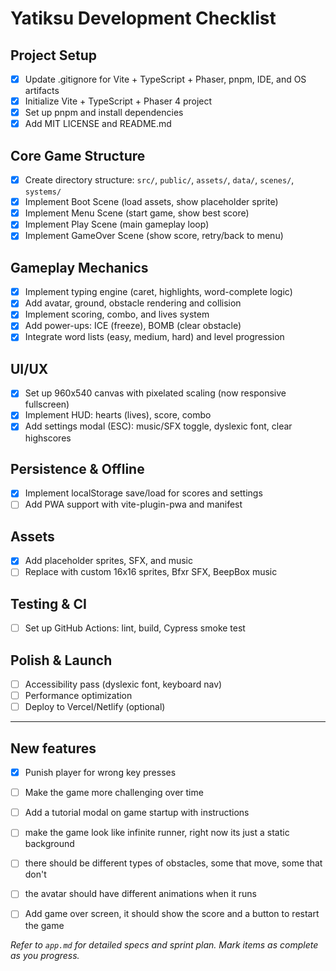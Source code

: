 # Yatiksu Development Checklist

## Project Setup
- [x] Update .gitignore for Vite + TypeScript + Phaser, pnpm, IDE, and OS artifacts
- [x] Initialize Vite + TypeScript + Phaser 4 project
- [x] Set up pnpm and install dependencies
- [x] Add MIT LICENSE and README.md

## Core Game Structure
- [x] Create directory structure: `src/`, `public/`, `assets/`, `data/`, `scenes/`, `systems/`
- [x] Implement Boot Scene (load assets, show placeholder sprite)
- [x] Implement Menu Scene (start game, show best score)
- [x] Implement Play Scene (main gameplay loop)
- [x] Implement GameOver Scene (show score, retry/back to menu)

## Gameplay Mechanics
- [x] Implement typing engine (caret, highlights, word-complete logic)
- [x] Add avatar, ground, obstacle rendering and collision
- [x] Implement scoring, combo, and lives system
- [x] Add power-ups: ICE (freeze), BOMB (clear obstacle)
- [x] Integrate word lists (easy, medium, hard) and level progression

## UI/UX
- [x] Set up 960x540 canvas with pixelated scaling (now responsive fullscreen)
- [x] Implement HUD: hearts (lives), score, combo
- [x] Add settings modal (ESC): music/SFX toggle, dyslexic font, clear highscores

## Persistence & Offline
- [x] Implement localStorage save/load for scores and settings
- [ ] Add PWA support with vite-plugin-pwa and manifest

## Assets
- [x] Add placeholder sprites, SFX, and music
- [ ] Replace with custom 16x16 sprites, Bfxr SFX, BeepBox music

## Testing & CI
- [ ] Set up GitHub Actions: lint, build, Cypress smoke test

## Polish & Launch
- [ ] Accessibility pass (dyslexic font, keyboard nav)
- [ ] Performance optimization
- [ ] Deploy to Vercel/Netlify (optional)

---
## New features
- [x] Punish player for wrong key presses
- [ ] Make the game more challenging over time
- [ ] Add a tutorial modal on game startup with instructions
- [ ] make the game look like infinite runner, right now its just a static background
- [ ] there should be different types of obstacles, some that move, some that don't
- [ ] the avatar should have different animations when it runs
- [ ] Add game over screen, it should show the score and a button to restart the game





*Refer to `app.md` for detailed specs and sprint plan. Mark items as complete as you progress.* 